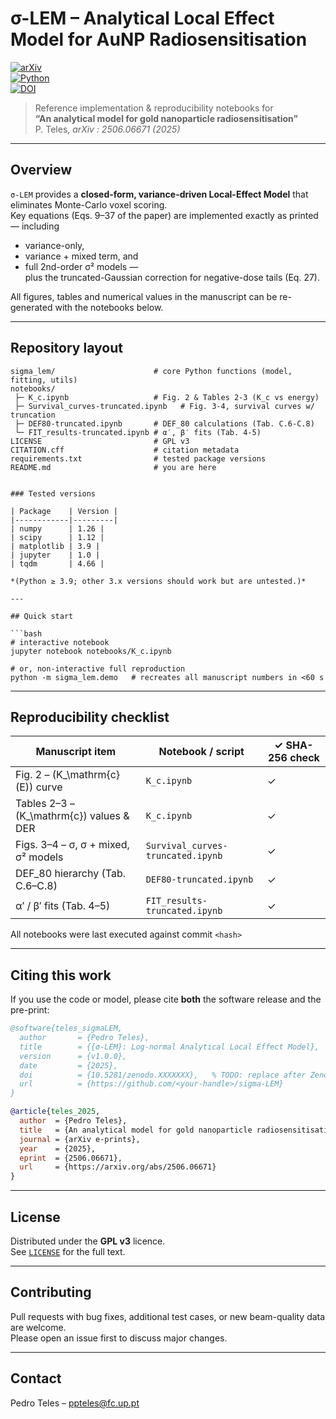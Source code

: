 # σ-LEM – Analytical Local Effect Model for AuNP Radiosensitisation
[![arXiv](https://img.shields.io/badge/arXiv-2506.06671-b31b1b.svg)](https://arxiv.org/abs/2506.06671)  
[![Python](https://img.shields.io/badge/python-3.9%2B-blue)](#)  
[![DOI](https://img.shields.io/badge/DOI-Code--Pending-lightgrey.svg)](#)<!-- TODO: replace after Zenodo DOI -->

> Reference implementation & reproducibility notebooks for  
> **“An analytical model for gold nanoparticle radiosensitisation”**  
> P. Teles, *arXiv : 2506.06671 (2025)*  

---

## Overview
`σ-LEM` provides a **closed-form, variance-driven Local-Effect Model** that eliminates Monte-Carlo voxel scoring.  
Key equations (Eqs. 9–37 of the paper) are implemented exactly as printed — including  
* variance-only,  
* variance + mixed term, and  
* full 2nd-order σ² models —  
plus the truncated-Gaussian correction for negative-dose tails (Eq. 27).

All figures, tables and numerical values in the manuscript can be re-generated with the notebooks below.

---

## Repository layout
```text
sigma_lem/                      # core Python functions (model, fitting, utils)
notebooks/
 ├─ K_c.ipynb                   # Fig. 2 & Tables 2-3 (K_c vs energy)
 ├─ Survival_curves-truncated.ipynb   # Fig. 3-4, survival curves w/ truncation
 ├─ DEF80-truncated.ipynb       # DEF_80 calculations (Tab. C.6-C.8)
 └─ FIT_results-truncated.ipynb # α′, β′ fits (Tab. 4-5)
LICENSE                         # GPL v3
CITATION.cff                    # citation metadata
requirements.txt                # tested package versions
README.md                       # you are here


### Tested versions

| Package    | Version |
|------------|---------|
| numpy      | 1.26 |
| scipy      | 1.12 |
| matplotlib | 3.9 |
| jupyter    | 1.0 |
| tqdm       | 4.66 |

*(Python ≥ 3.9; other 3.x versions should work but are untested.)*

---

## Quick start

```bash
# interactive notebook
jupyter notebook notebooks/K_c.ipynb

# or, non-interactive full reproduction
python -m sigma_lem.demo   # recreates all manuscript numbers in <60 s
```

---

## Reproducibility checklist

| Manuscript item                           | Notebook / script                   | ✓ SHA-256 check |
|-------------------------------------------|-------------------------------------|-----------------|
| Fig. 2 – \(K_\mathrm{c}(E)\) curve        | `K_c.ipynb`                         | ✓ |
| Tables 2–3 – \(K_\mathrm{c}\) values & DER| `K_c.ipynb`                         | ✓ |
| Figs. 3–4 – σ, σ + mixed, σ² models       | `Survival_curves-truncated.ipynb`   | ✓ |
| DEF\_80 hierarchy (Tab. C.6–C.8)          | `DEF80-truncated.ipynb`             | ✓ |
| α′ / β′ fits (Tab. 4–5)                   | `FIT_results-truncated.ipynb`       | ✓ |

All notebooks were last executed against commit `<hash>`  

---

## Citing this work

If you use the code or model, please cite **both** the software release and the
pre-print:

```bibtex
@software{teles_sigmaLEM,
  author       = {Pedro Teles},
  title        = {{σ-LEM}: Log-normal Analytical Local Effect Model},
  version      = {v1.0.0},
  date         = {2025},
  doi          = {10.5281/zenodo.XXXXXXX},   % TODO: replace after Zenodo release
  url          = {https://github.com/<your-handle>/sigma-LEM}
}

@article{teles_2025,
  author  = {Pedro Teles},
  title   = {An analytical model for gold nanoparticle radiosensitisation},
  journal = {arXiv e-prints},
  year    = {2025},
  eprint  = {2506.06671},
  url     = {https://arxiv.org/abs/2506.06671}
}
```

---

## License

Distributed under the **GPL v3** licence.  
See [`LICENSE`](LICENSE) for the full text.

---

## Contributing

Pull requests with bug fixes, additional test cases, or new beam-quality data are
welcome.  
Please open an issue first to discuss major changes.

---

## Contact

Pedro Teles – ppteles@fc.up.pt  

